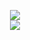 <p align="center">
  <img src="https://lanyard-profile-readme.vercel.app/api/852891784898936832?&idleMessage=Probably%20planning%20something%20big..." href="Google.com">
  <br>
  <img src="https://spotify-github-profile.vercel.app/api/view?uid=sreecharan.s&cover_image=true&theme=compact">
</p>


